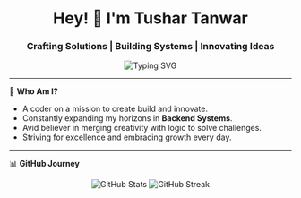 <h1 align="center"> Hey! 👋 I'm Tushar Tanwar</h1>
<h3 align="center">Crafting Solutions | Building Systems | Innovating Ideas</h3>

<p align="center">
  <img src="https://readme-typing-svg.demolab.com?font=Fira+Code&weight=600&size=24&pause=1000&color=36BCF7&width=500&lines=eat()+Sleep()+Code() +Repeat()+.+.+.+.+." alt="Typing SVG" />
</p>

---

🌟 **Who Am I?**

-  A coder on a mission to create build and innovate.
-  Constantly expanding my horizons in **Backend Systems**.
-  Avid believer in merging creativity with logic to solve challenges.
-  Striving for excellence and embracing growth every day.
---

📊 **GitHub Journey**
<p align="center">
  <img src="https://github-readme-stats.vercel.app/api?username=TRrajputDEV&show_icons=true&theme=tokyonight" alt="GitHub Stats" />
  <img src="https://github-readme-streak-stats.herokuapp.com/?user=TRrajputDEV&theme=tokyonight" alt="GitHub Streak" />
</p>
